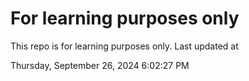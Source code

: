 # For learning purposes only
This repo is for learning purposes only.
Last updated at

Thursday, September 26, 2024 6:02:27 PM

